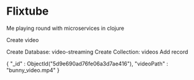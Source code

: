 # Flixtube

Me playing round with microservices in clojure

Create video

Create Database: video-streaming
Create Collection: videos
Add record

{
    "_id" : ObjectId("5d9e690ad76fe06a3d7ae416"),
    "videoPath" : "bunny_video.mp4"
}
